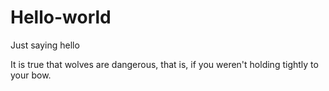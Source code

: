# Hello-world
Just saying hello

It is true that wolves are dangerous, that is, if you weren't holding tightly to your bow.
